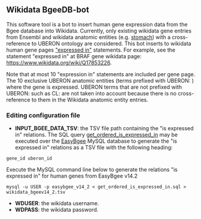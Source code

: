 ## Wikidata BgeeDB-bot

This software tool is a bot to insert human gene expression data from the Bgee database into Wikidata.
Currently, only existing wikidata gene entries from Ensembl and wikidata anatomic entities (e.g.
[stomach](https://www.wikidata.org/wiki/Q1029907)) with a cross-reference to
UBERON ontology are considered. This bot inserts to wikidata human gene pages 
["expressed in"](https://www.wikidata.org/wiki/Property:P5572) statements. 
For example, see the statement "expressed in" at BRAF gene wikidata page: https://www.wikidata.org/wiki/Q17853226.

Note that at most 10 "expression in" statements are included per gene page. The 10 exclusive UBERON anatomic entities 
(terms prefixed with UBERON: ) where the gene is expressed. UBERON terms that are not prefixed with UBERON: such as CL:
are not taken into account because there is no cross-reference to them in the Wikidata anatomic entity entries.

### Editing configuration file 
* **INPUT_BGEE_DATA_TSV**: the TSV file path containing the "is expressed in" relations.
  The SQL query [get_ordered_is_expressed_in](get_ordered_is_expressed_in.sql) may be executed over the 
[EasyBgee](https://bgee.org/?page=download&action=dumps) MySQL database to generate the "is expressed in" relations as
a TSV file with the following heading:
```
gene_id	uberon_id
```

Execute the MySQL command line below to generate the relations  "is expressed in" for human genes from EasyBgee v14.2
```
mysql -u USER -p easybgee_v14_2 < get_ordered_is_expressed_in.sql > wikidata_bgeev14_2.tsv
```
* **WDUSER**: the wikidata username.
* **WDPASS**: the wikidata password.
